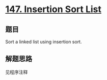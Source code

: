 # [147. Insertion Sort List](https://leetcode.com/problems/insertion-sort-list/)

## 题目
Sort a linked list using insertion sort.

## 解题思路

见程序注释

